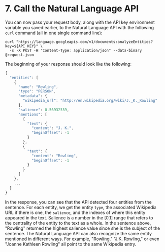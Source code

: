# 7. Call the Natural Language API

You can now pass your request body, along with the API key environment variable you saved earlier, to the Natural Language API with the following `curl` command (all in one single command line):

```
curl "https://language.googleapis.com/v1/documents:analyzeEntities?key=${API_KEY}" \
  -s -X POST -H "Content-Type: application/json" --data-binary @request.json
```

The beginning of your response should look like the following:

```javascript
{
  "entities": [
    {
      "name": "Rowling",
      "type": "PERSON",
      "metadata": {
        "wikipedia_url": "http://en.wikipedia.org/wiki/J._K._Rowling"
      },
      "salience": 0.56932539,
      "mentions": [
        {
          "text": {
            "content": "J. K.",
            "beginOffset": -1
          }
        },
        {
          "text": {
            "content": "Rowling",
            "beginOffset": -1
          }
        }
      ]
    },
    ...
  ]
}
```

In the response, you can see that the API detected four entities from the sentence. For each entity, we get the entity `type`, the associated Wikipedia URL if there is one, the `salience`, and the indexes of where this entity appeared in the text. Salience is a number in the [0,1] range that refers to the centrality of the entity to the text as a whole. In the sentence above, "Rowling" returned the highest salience value since she is the subject of the sentence. The Natural Language API can also recognize the same entity mentioned in different ways. For example, "Rowling," "J.K. Rowling," or even "Joanne Kathleen Rowling" all point to the same Wikipedia entry.​